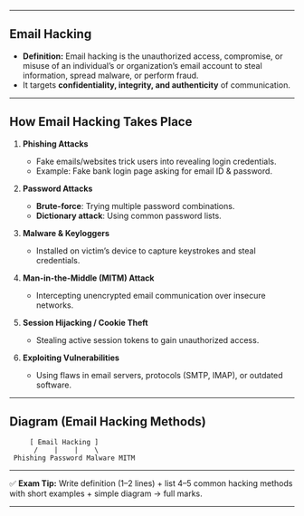 

---

## **Email Hacking**

* **Definition:**
  Email hacking is the unauthorized access, compromise, or misuse of an individual’s or organization’s email account to steal information, spread malware, or perform fraud.
* It targets **confidentiality, integrity, and authenticity** of communication.

---

## **How Email Hacking Takes Place**

1. **Phishing Attacks**

   * Fake emails/websites trick users into revealing login credentials.
   * Example: Fake bank login page asking for email ID & password.

2. **Password Attacks**

   * **Brute-force**: Trying multiple password combinations.
   * **Dictionary attack**: Using common password lists.

3. **Malware & Keyloggers**

   * Installed on victim’s device to capture keystrokes and steal credentials.

4. **Man-in-the-Middle (MITM) Attack**

   * Intercepting unencrypted email communication over insecure networks.

5. **Session Hijacking / Cookie Theft**

   * Stealing active session tokens to gain unauthorized access.

6. **Exploiting Vulnerabilities**

   * Using flaws in email servers, protocols (SMTP, IMAP), or outdated software.

---

## **Diagram (Email Hacking Methods)**

```
     [ Email Hacking ]
      /    |    |    \
 Phishing Password Malware MITM
```

---

✅ **Exam Tip:** Write definition (1–2 lines) + list 4–5 common hacking methods with short examples + simple diagram → full marks.

---

